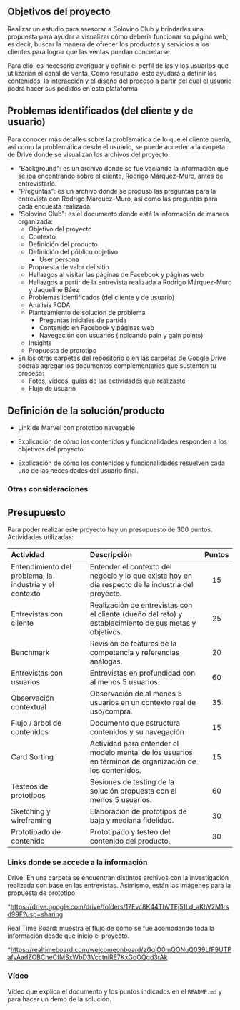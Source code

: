 ## Objetivos del proyecto

Realizar un estudio para asesorar a Solovino Club y brindarles una propuesta para ayudar a visualizar cómo debería funcionar su página web, es decir, buscar la manera de ofrecer los productos y servicios a los clientes para lograr que las ventas puedan concretarse.

Para ello, es necesario averiguar y definir el perfil de las y los usuarios que utilizarían el canal de venta. Como resultado, esto ayudará a definir los contenidos, la interacción y el diseño del proceso a partir del cual el usuario podrá hacer sus pedidos en esta plataforma

## Problemas identificados (del cliente y de usuario)

Para conocer más detalles sobre la problemática de lo que el cliente quería, así como la problemática desde el usuario, se puede acceder a la carpeta de Drive donde se visualizan los archivos del proyecto:

* "Background": es un archivo donde se fue vaciando la información que se iba encontrando sobre el cliente, Rodrigo Márquez-Muro, antes de entrevistarlo.
* "Preguntas": es un archivo donde se propuso las preguntas para la entrevista con Rodrigo Márquez-Muro, así como las preguntas para cada encuesta realizada.
* "Solovino Club": es el documento donde está la información de manera organizada:
    * Objetivo del proyecto
    * Contexto
    * Definición del producto
    * Definición del público objetivo
        * User persona
    * Propuesta de valor del sitio
    * Hallazgos al visitar las páginas de Facebook y páginas web
    * Hallazgos a partir de la entrevista realizada a Rodrigo Márquez-Muro y Jaqueline Báez
    * Problemas identificados (del cliente y de usuario)
    * Análisis FODA
    * Planteamiento de solución de problema
        * Preguntas iniciales de partida
        * Contenido en Facebook y páginas web
        * Navegación con usuarios (indicando pain y gain points)
    * Insights
    * Propuesta de prototipo
* En las otras carpetas del repositorio o en las carpetas de Google Drive podrás
agregar los documentos complementarios que sustenten tu proceso:
    * Fotos, videos, guías de las actividades que realizaste
    * Flujo de usuario

## Definición de la solución/producto

* Link de Marvel con prototipo navegable

* Explicación de cómo los contenidos y funcionalidades responden a los objetivos
  del proyecto. 
* Explicación de cómo los contenidos y funcionalidades resuelven cada uno de las
  necesidades del usuario final.


### Otras consideraciones
## Presupuesto
Para poder realizar este proyecto hay un presupuesto de 300 puntos. 
Actividades utilizadas: 

|Actividad|Descripción|Puntos|
|:----|:---|:---:|
|Entendimiento del problema, la industria y el contexto| Entender el contexto del negocio y lo que existe hoy en día respecto de la industria del proyecto. | 15 |
|Entrevistas con cliente|Realización de entrevistas con el cliente (dueño del reto) y establecimiento de sus metas y objetivos.|25|
|Benchmark| Revisión de features de la competencia y referencias análogas. | 20 |
|Entrevistas con usuarios| Entrevistas en profundidad con al menos 5 usuarios. | 60 |
|Observación contextual| Observación de al menos 5 usuarios en un contexto real de uso/compra. | 35 |
|Flujo / árbol de contenidos|Documento que estructura contenidos y su navegación|15|
|Card Sorting| Actividad para entender el modelo mental de los usuarios en términos de organización de los contenidos. | 15 |
|Testeos de prototipos| Sesiones de testing de la solución propuesta con al menos 5 usuarios. | 60 |
|Sketching y wireframing| Elaboración de prototipos de baja y mediana fidelidad. | 30 |
|Prototipado de contenido| Prototipado y testeo del contenido del producto. | 30 |


### Links donde se accede a la información
Drive: En una carpeta se encuentran distintos archivos con la investigación realizada con base en las entrevistas. Asimismo, están las imágenes para la propuesta de prototipo.

*https://drive.google.com/drive/folders/17Evc8K44ThVTEj51Ld_aKhV2M1rsd99F?usp=sharing

Real Time Board: muestra el flujo de cómo se fue acomodando toda la información desde que inició el proyecto.

*https://realtimeboard.com/welcomeonboard/zGqjO0mQONuQ039LfF9UTPafyAadZOBCheCfMSxWbD3VcctniRE7KxGoOQgd3rAk


### Vídeo
Vídeo que explica el documento y los puntos indicados en
  el `README.md` y para hacer un demo de la solución.